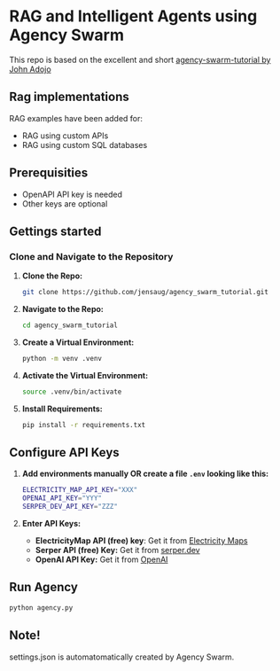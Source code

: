 
# RAG and Intelligent Agents using Agency Swarm

This repo is based on the excellent and short [agency-swarm-tutorial by John Adojo](https://github.com/john-adeojo/agency_swarm_tutorial.git)

## Rag implementations

RAG examples have been added for:
* RAG using custom APIs
* RAG using custom SQL databases

## Prerequisities
* OpenAPI API key is needed
* Other keys are optional

## Gettings started

### Clone and Navigate to the Repository

1. **Clone the Repo:**
   ```bash
   git clone https://github.com/jensaug/agency_swarm_tutorial.git
   ```

2. **Navigate to the Repo:**
   ```bash
   cd agency_swarm_tutorial
   ```

3. **Create a Virtual Environment:**
   ```bash
   python -m venv .venv
   ```
   
4. **Activate the Virtual Environment:**
   ```bash
   source .venv/bin/activate
   ```

5. **Install Requirements:**
   ```bash
   pip install -r requirements.txt
   ```

## Configure API Keys

1. **Add environments manually OR create a file  `.env` looking like this:**
   ```bash
   ELECTRICITY_MAP_API_KEY="XXX"
   OPENAI_API_KEY="YYY"
   SERPER_DEV_API_KEY="ZZZ"
   ```

2. **Enter API Keys:**
   - **ElectricityMap API (free) key**: Get it from [Electricity Maps](https://www.electricitymaps.com/free-tier-api)
   - **Serper API (free) Key:** Get it from [serper.dev](https://serper.dev/)
   - **OpenAI API Key:** Get it from [OpenAI](https://openai.com/)

## Run Agency
```bash
python agency.py
```
## Note!
settings.json is automatomatically created by Agency Swarm.
